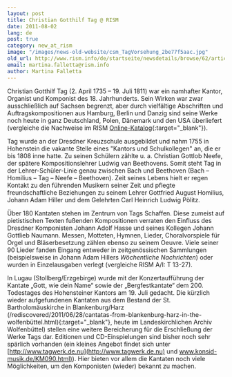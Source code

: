 ```yaml
---
layout: post
title: Christian Gotthilf Tag @ RISM
date: 2011-08-02
lang: de
post: true
category: new_at_rism
image: "/images/news-old-website/csm_TagVorsehung_2be77f5aac.jpg"
old_url: http://www.rism.info/de/startseite/newsdetails/browse/62/article/64/christian-gotthilf-tag-rism.html
email: martina.falletta@rism.info
author: Martina Falletta
---
```


Christian Gotthilf Tag (2. April 1735 – 19. Juli 1811) war ein namhafter Kantor, Organist und Komponist des 18. Jahrhunderts. Sein Wirken war zwar ausschließlich auf Sachsen begrenzt, aber durch vielfältige Abschriften und Auftragskompositionen aus Hamburg, Berlin und Danzig sind seine Werke noch heute in ganz Deutschland, Polen, Dänemark und den USA überliefert (vergleiche die Nachweise im RISM [Online-Katalog](http://opac.rism.info/index.php?id=6&tx_bsbsearch_pi1%5Bsmode%5D=simple&L=1&tx_bsbsearch_pi1%5Bquery%5D%5B0%5D=Tag%2C+Christian+Gotthilf&tx_bsbsearch_pi1%5Bsubmit_button%5D=Search){:target="_blank"}).

Tag wurde an der Dresdner Kreuzschule ausgebildet und nahm 1755 in Hohenstein die vakante Stelle eines "Kantors und Schulkollegen" an, die er bis 1808 inne hatte. Zu seinen Schülern zählte u. a. Christian Gottlob Neefe, der spätere Kompositionslehrer Ludwig van Beethovens. Somit steht Tag in der Lehrer-Schüler-Linie genau zwischen Bach und Beethoven (Bach – Homilius – Tag – Neefe – Beethoven). Zeit seines Lebens hielt er regen Kontakt zu den führenden Musikern seiner Zeit und pflegte freundschaftliche Beziehungen zu seinem Lehrer Gottfried August Homilius, Johann Adam Hiller und dem Gelehrten Carl Heinrich Ludwig Pölitz.

Über 180 Kantaten stehen im Zentrum von Tags Schaffen. Diese zumeist auf pietistischen Texten fußenden Kompositionen verraten den Einfluss des Dresdner Komponisten Johann Adolf Hasse und seines Kollegen Johann Gottlieb Naumann. Messen, Motteten, Hymnen, Lieder, Choralvorspiele für Orgel und Bläserbesetzung zählen ebenso zu seinem Oeuvre. Viele seiner 90 Lieder fanden Eingang entweder in zeitgenössischen Sammlungen (beispielsweise in Johann Adam Hillers _Wöchentliche Nachrichten_) oder wurden in Einzelausgaben verlegt (vergleiche RISM A/I: T 13-27).

In Lugau (Stollberg/Erzgebirge) wurde mit der Konzertaufführung der Kantate „Gott, wie dein Name“ sowie der „Bergfestkantate“ dem 200. Todestages des Hohensteiner Kantors am 19. Juli gedacht. Die kürzlich wieder aufgefundenen Kantaten aus dem Bestand der St. Bartholomäuskirche in Blankenburg/Harz (/rediscovered/2011/06/28/cantatas-from-blankenburg-harz-in-the-wolfenbüttel.html){:target="_blank"}, heute im Landeskirchlichen Archiv Wolfenbüttel) stellen eine weitere Bereicherung für die Erschließung der Werke Tags dar. Editionen und CD-Einspielungen sind bisher noch sehr spärlich vorhanden (ein kleines Angebot findet sich unter [http://www.tagwerk.de.nu](http://www.tagwerk.de.nu) und [www.konsid-musik.de/KM090.html)](http://www.konsid-musik.de/KM090.html)). Hier bieten vor allem die Kantaten noch viele Möglichkeiten, um den Komponisten (wieder) bekannt zu machen.